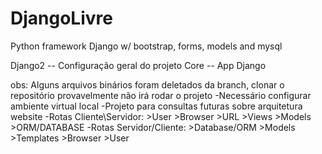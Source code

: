 # DjangoLivre
Python framework Django w/ bootstrap, forms, models and mysql

Django2 -- Configuração geral do projeto
Core -- App Django

obs: Alguns arquivos binários foram deletados da branch, clonar o repositório provavelmente não irá rodar o projeto
     -Necessário configurar ambiente virtual local
     -Projeto para consultas futuras sobre arquitetura website
     -Rotas Cliente\Servidor:
        >User
        >Browser
        >URL
        >Views
        >Models
        >ORM/DATABASE
     -Rotas Servidor/Cliente:
        >Database/ORM
        >Models
        >Templates
        >Browser
        >User
